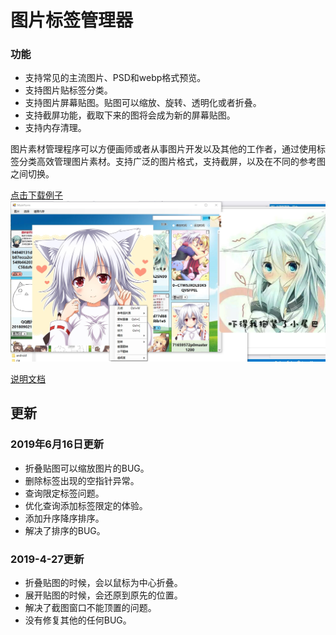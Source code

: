 #  图片标签管理器

###  功能

- 支持常见的主流图片、PSD和webp格式预览。
- 支持图片贴标签分类。
- 支持图片屏幕贴图。贴图可以缩放、旋转、透明化或者折叠。
- 支持截屏功能，截取下来的图将会成为新的屏幕贴图。
- 支持内存清理。

图片素材管理程序可以方便画师或者从事图片开发以及其他的工作者，通过使用标签分类高效管理图片素材。支持广泛的图片格式，支持截屏，以及在不同的参考图之间切换。

<a href="打包程序\Output\素材管理器安装程序.exe">点击下载例子</a>
<img src="demo.jpg"/>

<a href="说明文档.docx">说明文档</a>

##  更新

### 2019年6月16日更新

- 折叠贴图可以缩放图片的BUG。
- 删除标签出现的空指针异常。
- 查询限定标签问题。
- 优化查询添加标签限定的体验。
- 添加升序降序排序。
- 解决了排序的BUG。



### 2019-4-27更新 
+ 折叠贴图的时候，会以鼠标为中心折叠。
+ 展开贴图的时候，会还原到原先的位置。
+ 解决了截图窗口不能顶置的问题。
+ 没有修复其他的任何BUG。



